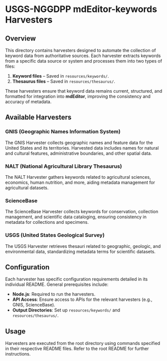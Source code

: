 # USGS-NGGDPP mdEditor-keywords Harvesters

## Overview

This directory contains harvesters designed to automate the collection of keyword data from authoritative sources. Each harvester extracts keywords from a specific data source or system and processes them into two types of files:

1. **Keyword files** – Saved in `resources/keywords/`.
2. **Thesaurus files** – Saved in `resources/thesaurus/`.

These harvesters ensure that keyword data remains current, structured, and formatted for integration into **mdEditor**, improving the consistency and accuracy of metadata.

## Available Harvesters

### GNIS (Geographic Names Information System)

The GNIS Harvester collects geographic names and feature data for the United States and its territories. Harvested data includes names for natural and cultural features, administrative boundaries, and other spatial data.

### NALT (National Agricultural Library Thesaurus)

The NALT Harvester gathers keywords related to agricultural sciences, economics, human nutrition, and more, aiding metadata management for agricultural datasets.

### ScienceBase

The ScienceBase Harvester collects keywords for conservation, collection management, and scientific data cataloging, ensuring consistency in metadata for collections and specimens.

### USGS (United States Geological Survey)

The USGS Harvester retrieves thesauri related to geographic, geologic, and environmental data, standardizing metadata terms for scientific datasets.

## Configuration

Each harvester has specific configuration requirements detailed in its individual README. General prerequisites include:

- **Node.js**: Required to run the harvesters.
- **API Access**: Ensure access to APIs for the relevant harvesters (e.g., GNIS, ScienceBase).
- **Output Directories**: Set up `resources/keywords/` and `resources/thesaurus/`.

## Usage

Harvesters are executed from the root directory using commands specified in their respective README files. Refer to the root README for further instructions.
